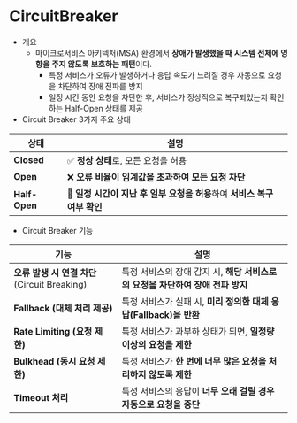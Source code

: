 # CircuitBreaker
- 개요
  - 마이크로서비스 아키텍처(MSA) 환경에서 **장애가 발생했을 때 시스템 전체에 영향을 주지 않도록 보호하는 패턴**이다.
    - 특정 서비스가 오류가 발생하거나 응답 속도가 느려질 경우 자동으로 요청을 차단하여 장애 전파를 방지
    - 일정 시간 동안 요청을 차단한 후, 서비스가 정상적으로 복구되었는지 확인하는 Half-Open 상태를 제공
- Circuit Breaker 3가지 주요 상태

| 상태       | 설명 |
|------------|------------------------------------------------|
| **Closed** | ✅ **정상 상태**로, 모든 요청을 허용 |
| **Open**   | ❌ **오류 비율이 임계값을 초과하여 모든 요청 차단** |
| **Half-Open** | 🔄 **일정 시간이 지난 후 일부 요청을 허용**하여 **서비스 복구 여부 확인** |

- Circuit Breaker 기능

| 기능 | 설명 |
|------------|---------------------------------------------|
| **오류 발생 시 연결 차단** (Circuit Breaking) |  특정 서비스의 장애 감지 시, **해당 서비스로의 요청을 차단하여 장애 전파 방지** |
| **Fallback (대체 처리 제공)** | 특정 서비스가 실패 시, **미리 정의한 대체 응답(Fallback)을 반환** |
| **Rate Limiting (요청 제한)** | 특정 서비스가 과부하 상태가 되면, **일정량 이상의 요청을 제한** |
| **Bulkhead (동시 요청 제한)** |  특정 서비스가 **한 번에 너무 많은 요청을 처리하지 않도록 제한** |
| **Timeout 처리** | 특정 서비스의 응답이 **너무 오래 걸릴 경우 자동으로 요청을 중단** |











